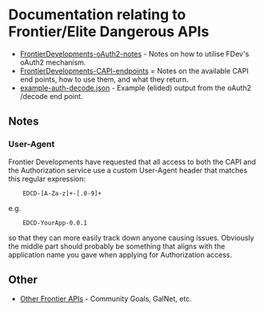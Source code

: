 # Documentation relating to Frontier/Elite Dangerous APIs
 - [FrontierDevelopments-oAuth2-notes](FrontierDevelopments-oAuth2-notes.md) - Notes on how to utilise FDev's oAuth2 mechanism.
 - [FrontierDevelopments-CAPI-endpoints](FrontierDevelopments-CAPI-endpoints.md) = Notes on the available CAPI end points, how to use them, and what they return.
 - [example-auth-decode.json](example-auth-decode.json) - Example (elided) output from the oAuth2 /decode end point.

## Notes
### User-Agent

Frontier Developments have requested that all access to both the CAPI
and the Authorization service use a custom User-Agent header that
matches this regular expression:

		EDCD-[A-Za-z]+-[.0-9]+
e.g.

		EDCD-YourApp-0.0.1
so that they can more easily track down anyone causing issues. Obviously
the middle part should probably be something that aligns with the
application name you gave when applying for Authorization access.

## Other

 - [Other Frontier APIs](./FrontierDevelopments-other-APIs.md) -
   Community Goals, GalNet, etc.

